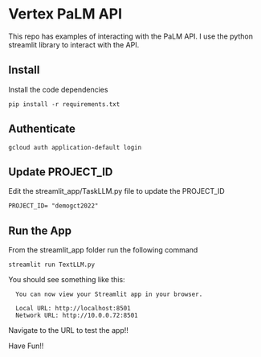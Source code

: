 # Vertex PaLM API
This repo has examples of interacting with the PaLM API. 
I use the python streamlit library to interact with the API.

## Install

Install the code dependencies

```
pip install -r requirements.txt
```

## Authenticate

```
gcloud auth application-default login
```
## Update PROJECT_ID

Edit the streamlit_app/TaskLLM.py file to update the PROJECT_ID
```
PROJECT_ID= "demogct2022"
```


## Run the App

From the streamlit_app folder run the following command
```
streamlit run TextLLM.py
```

You should see something like this:

```
  You can now view your Streamlit app in your browser.

  Local URL: http://localhost:8501
  Network URL: http://10.0.0.72:8501
```
Navigate to the URL to test the app!!

Have Fun!!



